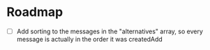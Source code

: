 # Roadmap

- [ ] Add sorting to the messages in the "alternatives" array, so every message is 
actually in the order it was createdAdd
